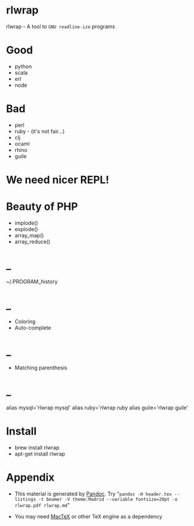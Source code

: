 # rlwrap

rlwrap - A tool to `GNU readline-ize` programs

# Good

* python
* scala
* erl
* node

# Bad

* perl
* ruby - (it's not fair...)
* clj
* ocaml
* rhino
* guile

# We need nicer REPL!

# Beauty of PHP

* implode()
* explode()
* array_map()
* array_reduce()

# _

~/.PROGRAM_history

# _

* Coloring
* Auto-complete

# _

* Matching parenthesis

# _

alias mysql='rlwrap mysql'
alias ruby='rlwrap ruby
alias guile='rlwrap guile'

# Install

* brew install rlwrap
* apt-get install rlwrap

# Appendix

* This material is generated by [Pandoc](http://johnmacfarlane.net/pandoc/). Try "`pandoc -H header.tex --listings -t beamer -V theme:Madrid --variable fontsize=20pt -o rlwrap.pdf rlwrap.md`"

* You may need [MacTeX](http://tug.org/mactex/) or other TeX engine as a dependency
